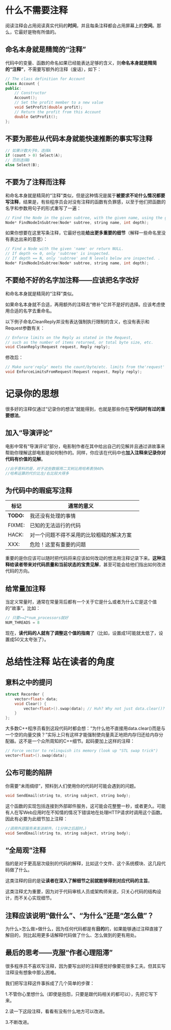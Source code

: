 # 什么不需要注释

阅读注释会占用阅读真实代码的**时间**，并且每条注释都会占用屏幕上的**空间**。那么，它最好是物有所值的。

## 命名本身就是精简的“注释”

代码中的变量、函数的命名如果已经能表达足够的含义，则**命名本身就是精简的“注释”**，不需要写额外的注释（废话），如下：

``` c++
// The class definition for Account
class Account {
public:
	// Constructor
	Account();
	// Set the profit member to a new value
	void SetProfit(double profit);
	// Return the profit from this Account
	double GetProfit();
};
```

## 不要为那些从代码本身就能快速推断的事实写注释

``` c++
// 如果计数大于0，选择A
if (count > 0) Select(A);
// 否则选择B
else Select(B);
```

## 不要为了注释而注释

和命名本身就是精简的“注释”类似，但是这种情况是属于**被要求不论什么情况都要写注释**，结果是，有些程序员会对没有注释的函数有负罪感，以至于他们把函数的名字和参数用句子的形式重写了一遍：

``` c++
// Find the Node in the given subtree, with the given name, using the given depth.
Node* FindNodeInSubtree(Node* subtree, string name, int depth);
```

如果你想要在这里写条注释，它最好也能**给出更多重要的细节**（解释一些命名里没有表达出来的意思）：

``` c++
// Find a Node with the given 'name' or return NULL.
// If depth <= 0, only 'subtree' is inspected.
// If depth == N, only 'subtree' and N levels below are inspected. .
Node* FindNodeInSubtree(Node* subtree, string name, int depth);
```

## 不要给不好的名字加注释——应该把名字改好

和命名本身就是精简的“注释”类似。

如果命名本身就不合适，再用额外的注释去“修补”它并不是好的选择。应该考虑使用合适的名字去重命名。

以下例子命名CleanReply并没有表达强制执行限制的含义，也没有表示和Request参数有关：

``` c++
// Enforce limits on the Reply as stated in the Request,
// such as the number of items returned, or total byte size, etc.
void CleanReply(Request request, Reply reply);
```

修改后：

``` c++
// Make sure'reply' meets the count/byte/etc. limits from the'request'
void EnforceLimitsFromRequest(Request request, Reply reply);
```

# 记录你的思想

很多好的注释仅通过“记录你的想法”就能得到，也就是那些你在**写代码时有过的重要想法**。

## 加入“导演评论”

电影中常有“导演评论”部分，电影制作者在其中给出自己的见解并且通过讲故事来帮助你理解这部电影是如何制作的。同样，你应该在代码中也**加入注释来记录你对代码有价值的见解**。

``` c++
//出乎意料的是，对于这些数据用二叉树比用哈希表快40%
//哈希运算的代价比左/右比较大得多
```

## 为代码中的瑕疵写注释

| 标记      | 通常的意义                               |      |
| --------- | ---------------------------------------- | ---- |
| **TODO:** | 我还没有处理的事情                       |      |
| FIXME:    | 已知的无法运行的代码                     |      |
| HACK:     | 对一个问题不得不采用的比较粗糙的解决方案 |      |
| XXX:      | 危险！这里有重要的问题                   |      |

重要的是你应该可以随时把代码将来应该如何改动的想法用注释记录下来。**这种注释给读者带来对代码质量和当前状态的宝贵见解**，甚至可能会给他们指出如何改进代码的方向。

## 给常量加注释

当定义常量时，通常在常量背后都有一个关于它是什么或者为什么它是这个值的“故事”。比如：

``` c++
// 只要>=2*num_processors就好
NUM_THREADS = 8
```

现在，**读代码的人就有了调整这个值的指南**了（比如，设置成1可能就太低了，设置成50又太夸张了）。

# 总结性注释 站在读者的角度

## 意料之中的提问

``` c++
struct Recorder {
    vector<float> data;
    void Clear() {
    	vector<float>().swap(data); // Huh? Why not just data.clear()?
    }
};
```

大多数C++程序员看到这段代码时都会想：“为什么他不直接用data.clear()而是与一个空的向量交换？”实际上只有这样才能强制使向量真正地把内存归还给内存分配器。这不是一个众所周知的C++细节。起码要加上这样的注释：

``` c++
// Force vector to relinquish its memory (look up "STL swap trick")
vector<float>().swap(data);
```

## 公布可能的陷阱

你需要“未雨绸缪”，预料到人们使用你的代码时可能会遇到的问题。

``` c++
void SendEmail(string to, string subject, string body);
```

这个函数的实现包括连接到外部邮件服务，这可能会花整整一秒，或者更久。可能有人在写Web应用时在不知情的情况下错误地在处理HTTP请求时调用这个函数。因此有必要为此细节加上注释：

``` c++
//调用外部服务来发送邮件。(1分钟之后超时。)
void SendEmail(string to, string subject, string body);
```

## “全局观”注释

指的是对于更高层次级别的代码的解释，比如这个文件、这个系统模块、这几段代码做了什么。

这类注释的目的是**让读者在深入了解细节之前就能够得到对应代码的主旨**。

这类注释尤为重要，因为对于代码审核人员或架构师来说，只关心代码的结构设计，而不关心实现细节。

## 注释应该说明“做什么”、“为什么”还是“怎么做”？

为什么>怎么做>做什么，因为任何代码都是有**目的**的，如果能够通过注释直接了解目的，则比起用更多话解释代码做了什么、怎么做到的更有用处。

## 最后的思考——克服“作者心理阻滞”

很多程序员不喜欢写注释，因为要写出好的注释感觉好像要花很多工夫。但其实写注释没有想象中那么困难。

我们把写注释这件事拆成了几个简单的步骤：

1.不管你心里想什么（即使是抱怨，只要是跟代码相关的都可以），先把它写下来。

2.读一下这段注释，看看有没有什么地方可以改进。

3.不断改进。
